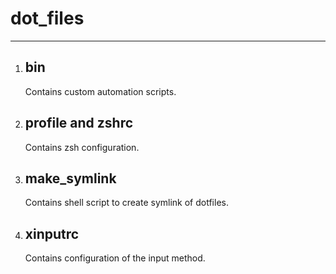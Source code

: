 # dot_files
***

1. ## bin

    Contains custom automation scripts.

2. ##  profile and zshrc

    Contains zsh configuration.

3. ## make_symlink

    Contains shell script to create symlink of dotfiles.

4. ## xinputrc

    Contains configuration of the input method.

